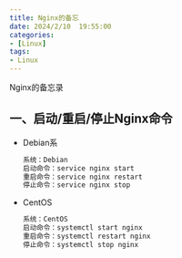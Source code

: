 ```yaml
---
title: Nginx的备忘
date: 2024/2/10  19:55:00
categories:
- [Linux]
tags:
- Linux 
---
```


Nginx的备忘录

<!-- more -->

## 一、启动/重启/停止Nginx命令

- Debian系

  ```bash
  系统：Debian
  启动命令：service nginx start
  重启命令：service nginx restart
  停止命令：service nginx stop
  ```

- CentOS

  ```bash
  系统：CentOS
  启动命令：systemctl start nginx
  重启命令：systemctl restart nginx
  停止命令：systemctl stop nginx
  ```

  